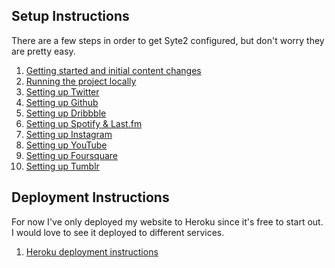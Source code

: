 ## Setup Instructions

There are a few steps in order to get Syte2 configured, but don't worry they are pretty easy.

1. [Getting started and initial content changes](start.md)
2. [Running the project locally](running.md)
3. [Setting up Twitter](twitter.md)
4. [Setting up Github](github.md)
5. [Setting up Dribbble](dribbble.md)
6. [Setting up Spotify & Last.fm](lastfm.md)
7. [Setting up Instagram](instagram.md)
8. [Setting up YouTube](youtube.md)
9. [Setting up Foursquare](foursquare.md)
10. [Setting up Tumblr](tumblr.md)

## Deployment Instructions

For now I've only deployed my website to Heroku since it's free to start out. I would love to see it deployed to different services.

1. [Heroku deployment instructions](heroku.md)
